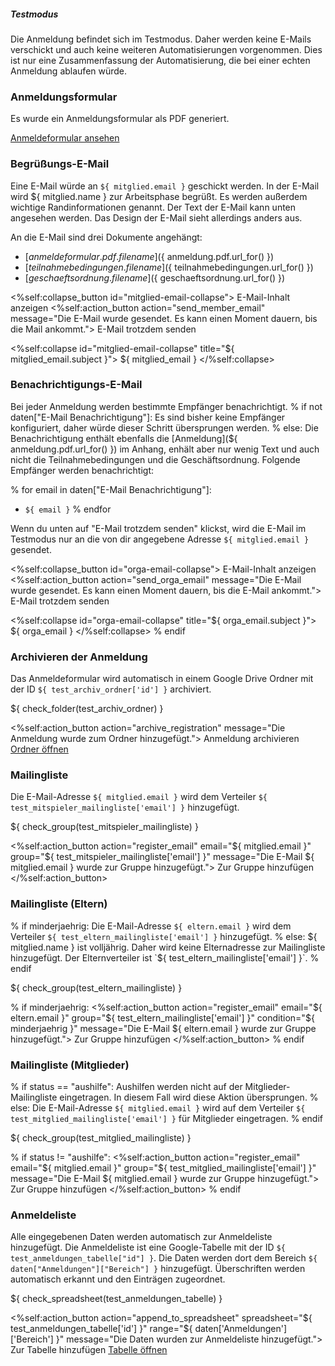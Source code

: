 <div class="alert alert-info" role="alert">
  <h5 class="alert-heading">Testmodus</h5>
  
  Die Anmeldung befindet sich im Testmodus. Daher werden keine E-Mails
  verschickt und auch keine weiteren Automatisierungen vorgenommen. Dies ist nur
  eine Zusammenfassung der Automatisierung, die bei einer echten Anmeldung
  ablaufen würde.
</div>

### Anmeldungsformular
Es wurde ein Anmeldungsformular als PDF generiert.

<a href="${ anmeldung.pdf.url_for() }"
   target="_blank"
   class="btn btn-primary btn-sm">
    Anmeldeformular ansehen
</a>

### Begrüßungs-E-Mail
Eine E-Mail würde an `${ mitglied.email }` geschickt werden. In der E-Mail wird
${ mitglied.name } zur Arbeitsphase begrüßt. Es werden außerdem wichtige
Randinformationen genannt. Der Text der E-Mail kann unten angesehen werden. Das
Design der E-Mail sieht allerdings anders aus.

An die E-Mail sind drei Dokumente angehängt:

- [${ anmeldeformular.pdf.filename }](${ anmeldung.pdf.url_for() })
- [${ teilnahmebedingungen.filename }](${ teilnahmebedingungen.url_for() })
- [${ geschaeftsordnung.filename }](${ geschaeftsordnung.url_for() })

<p>
  <%self:collapse_button id="mitglied-email-collapse">
    E-Mail-Inhalt anzeigen
  </%self:collapse_button>
  <%self:action_button action="send_member_email"
                       message="Die E-Mail wurde gesendet. Es kann einen Moment dauern, bis die Mail ankommt.">
    E-Mail trotzdem senden
  </%self:action_button>
</p>

<%self:collapse id="mitglied-email-collapse" title="${ mitglied_email.subject }">
  ${ mitglied_email }
</%self:collapse>

### Benachrichtigungs-E-Mail
Bei jeder Anmeldung werden bestimmte Empfänger benachrichtigt.
% if not daten["E-Mail Benachrichtigung"]:
Es sind bisher keine Empfänger konfiguriert, daher würde dieser Schritt
übersprungen werden.
% else:
Die Benachrichtigung enthält ebenfalls die
[Anmeldung](${ anmeldung.pdf.url_for() }) im Anhang, enhält aber nur wenig Text
und auch nicht die Teilnahmebedingungen und die Geschäftsordnung. Folgende
Empfänger werden benachrichtigt:

% for email in daten["E-Mail Benachrichtigung"]:
  - `${ email }`
% endfor

Wenn du unten auf "E-Mail trotzdem senden" klickst, wird die E-Mail im Testmodus
nur an die von dir angegebene Adresse `${ mitglied.email }` gesendet.

<p>
  <%self:collapse_button id="orga-email-collapse">
    E-Mail-Inhalt anzeigen
  </%self:collapse_button>
  <%self:action_button action="send_orga_email"
                       message="Die E-Mail wurde gesendet. Es kann einen Moment dauern, bis die E-Mail ankommt.">
    E-Mail trotzdem senden
  </%self:action_button>
</p>

<%self:collapse id="orga-email-collapse" title="${ orga_email.subject }">
  ${ orga_email }
</%self:collapse>
% endif

### Archivieren der Anmeldung
Das Anmeldeformular wird automatisch in einem Google Drive Ordner mit der ID
`${ test_archiv_ordner['id'] }` archiviert.

${ check_folder(test_archiv_ordner) }

<p>
  <%self:action_button action="archive_registration"
                       message="Die Anmeldung wurde zum Ordner hinzugefügt.">
    Anmeldung archivieren
  </%self:action_button>
  <a class="btn btn-secondary btn-sm"
     target="_blank"
     href="https://drive.google.com/drive/u/0/folders/${ test_archiv_ordner['id'] }">Ordner öffnen</a>
</p>

### Mailingliste
Die E-Mail-Adresse `${ mitglied.email }` wird dem Verteiler
`${ test_mitspieler_mailingliste['email'] }` hinzugefügt.

${ check_group(test_mitspieler_mailingliste) }

<%self:action_button action="register_email"
                     email="${ mitglied.email }"
                     group="${ test_mitspieler_mailingliste['email'] }"
                     message="Die E-Mail ${ mitglied.email } wurde zur Gruppe hinzugefügt.">
  Zur Gruppe hinzufügen
</%self:action_button>

### Mailingliste (Eltern)
% if minderjaehrig:
Die E-Mail-Adresse `${ eltern.email }` wird dem Verteiler
`${ test_eltern_mailingliste['email'] }` hinzugefügt.
% else:
${ mitglied.name } ist volljährig. Daher wird keine Elternadresse zur
Mailingliste hinzugefügt. Der Elternverteiler ist
`${ test_eltern_mailingliste['email'] }`.
% endif

${ check_group(test_eltern_mailingliste) }

% if minderjaehrig:
<%self:action_button action="register_email"
                     email="${ eltern.email }"
                     group="${ test_eltern_mailingliste['email'] }"
                     condition="${ minderjaehrig }"
                     message="Die E-Mail ${ eltern.email } wurde zur Gruppe hinzugefügt.">
  Zur Gruppe hinzufügen
</%self:action_button>
% endif

### Mailingliste (Mitglieder)
% if status == "aushilfe":
Aushilfen werden nicht auf der Mitglieder-Mailingliste eingetragen. In diesem
Fall wird diese Aktion übersprungen.
% else:
Die E-Mail-Adresse `${ mitglied.email }` wird auf dem Verteiler
`${ test_mitglied_mailingliste['email'] }` für Mitglieder eingetragen.
% endif

${ check_group(test_mitglied_mailingliste) }

% if status != "aushilfe":
<%self:action_button action="register_email"
                     email="${ mitglied.email }"
                     group="${ test_mitglied_mailingliste['email'] }"
                     message="Die E-Mail ${ mitglied.email } wurde zur Gruppe hinzugefügt.">
  Zur Gruppe hinzufügen
</%self:action_button>
% endif

### Anmeldeliste
Alle eingegebenen Daten werden automatisch zur Anmeldeliste hinzugefügt. Die
Anmeldeliste ist eine Google-Tabelle mit der ID
`${ test_anmeldungen_tabelle["id"] }`. Die Daten werden dort dem Bereich
`${ daten["Anmeldungen"]["Bereich"] }` hinzugefügt. Überschriften werden
automatisch erkannt und den Einträgen zugeordnet.

${ check_spreadsheet(test_anmeldungen_tabelle) }

<p>
  <%self:action_button action="append_to_spreadsheet"
                       spreadsheet="${ test_anmeldungen_tabelle['id'] }"
                       range="${ daten['Anmeldungen']['Bereich'] }"
                       message="Die Daten wurden zur Anmeldeliste hinzugefügt.">
    Zur Tabelle hinzufügen
  </%self:action_button>
  <a class="btn btn-secondary btn-sm"
     target="_blank"
     href="https://docs.google.com/spreadsheets/d/${ test_anmeldungen_tabelle['id'] }/edit#gid=daten['Anmeldungen']['Blatt-ID']">Tabelle öffnen</a>
</p>

